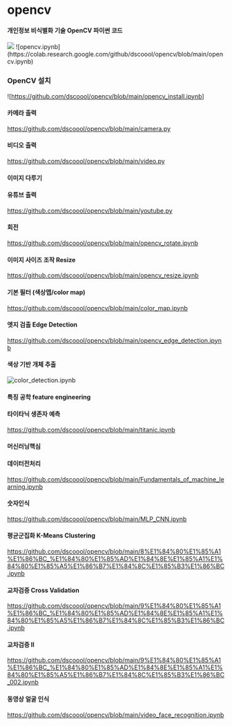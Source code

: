 # opencv
#### 개인정보 비식별화 기술 OpenCV 파이썬 코드


<img src="https://raw.githubusercontent.com/dscoool/opencv/refs/heads/main/image.png">
![opencv.ipynb](https://colab.research.google.com/github/dscoool/opencv/blob/main/opencv.ipynb)


### OpenCV 설치
![https://github.com/dscoool/opencv/blob/main/opencv_install.ipynb]

#### 카메라 출력
https://github.com/dscoool/opencv/blob/main/camera.py

#### 비디오 출력
https://github.com/dscoool/opencv/blob/main/video.py

#### 이미지 다루기

#### 유튜브 출력
https://github.com/dscoool/opencv/blob/main/youtube.py


#### 회전
https://github.com/dscoool/opencv/blob/main/opencv_rotate.ipynb

#### 이미지 사이즈 조작 Resize
https://github.com/dscoool/opencv/blob/main/opencv_resize.ipynb

#### 기본 필터 (색상맵/color map)
https://github.com/dscoool/opencv/blob/main/color_map.ipynb

#### 엣지 검출 Edge Detection
https://github.com/dscoool/opencv/blob/main/opencv_edge_detection.ipynb

#### 색상 기반 개체 추출

![color_detection.ipynb](https://github.com/dscoool/opencv/blob/main/color_detection.ipynb)

#### 특징 공학 feature engineering
#### 타이타닉 생존자 예측
https://github.com/dscoool/opencv/blob/main/titanic.ipynb

#### 머신러닝핵심 
#### 데이터전처리
https://github.com/dscoool/opencv/blob/main/Fundamentals_of_machine_learning.ipynb

#### 숫자인식
https://github.com/dscoool/opencv/blob/main/MLP_CNN.ipynb

#### 평균군집화 K-Means Clustering
https://github.com/dscoool/opencv/blob/main/8%E1%84%80%E1%85%A1%E1%86%BC_%E1%84%80%E1%85%AD%E1%84%8E%E1%85%A1%E1%84%80%E1%85%A5%E1%86%B7%E1%84%8C%E1%85%B3%E1%86%BC.ipynb

#### 교차검증 Cross Validation
https://github.com/dscoool/opencv/blob/main/9%E1%84%80%E1%85%A1%E1%86%BC_%E1%84%80%E1%85%AD%E1%84%8E%E1%85%A1%E1%84%80%E1%85%A5%E1%86%B7%E1%84%8C%E1%85%B3%E1%86%BC.ipynb

#### 교차검증 II
https://github.com/dscoool/opencv/blob/main/9%E1%84%80%E1%85%A1%E1%86%BC_%E1%84%80%E1%85%AD%E1%84%8E%E1%85%A1%E1%84%80%E1%85%A5%E1%86%B7%E1%84%8C%E1%85%B3%E1%86%BC_002.ipynb

#### 동영상 얼굴 인식
https://github.com/dscoool/opencv/blob/main/video_face_recognition.ipynb
